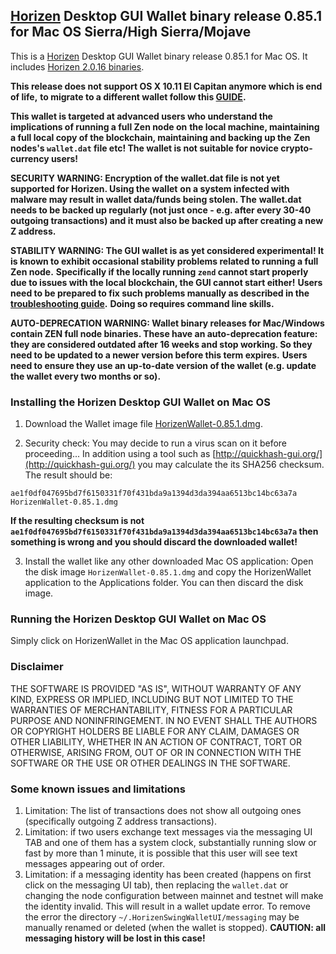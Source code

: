 ## [Horizen](https://horizen.global/) Desktop GUI Wallet binary release 0.85.1 for Mac OS Sierra/High Sierra/Mojave

This is a [Horizen](https://horizen.global/) Desktop GUI Wallet binary release 0.85.1 for Mac OS. 
It includes [Horizen 2.0.16 binaries](https://github.com/ZencashOfficial/zen/releases/tag/v2.0.16).

**This release does not support OS X 10.11 El Capitan anymore which is end of life,**
**to migrate to a different wallet follow this [GUIDE](https://horizenofficial.atlassian.net/wiki/x/X4AoC).**

**This wallet is targeted at advanced users who understand the implications of running a full Zen node on**
**the local machine, maintaining a full local copy of the blockchain, maintaining and backing up the**
**Zen nodes's `wallet.dat` file etc! The wallet is not suitable for novice crypto-currency users!**

**SECURITY WARNING: Encryption of the wallet.dat file is not yet supported for Horizen. Using the wallet** 
**on a system infected with malware may result in wallet data/funds being stolen. The**
**wallet.dat needs to be backed up regularly (not just once - e.g. after every 30-40**
**outgoing transactions) and it must also be backed up after creating a new Z address.**

**STABILITY WARNING: The GUI wallet is as yet considered experimental! It is known to exhibit occasional stability problems related to running a full Zen node.**
**Specifically if the locally running `zend` cannot start properly due to issues with the local blockchain, the GUI cannot start either!**
**Users need to be prepared to fix such problems manually as described in the [troubleshooting guide](TroubleshootingGuide.md).**
**Doing so requires command line skills.**

**AUTO-DEPRECATION WARNING: Wallet binary releases for Mac/Windows contain ZEN full node binaries. These have an auto-deprecation feature:**
**they are considered outdated after 16 weeks and stop working. So they need to be updated to a newer version before this term expires.**
**Users need to ensure they use an up-to-date version of the wallet (e.g. update the wallet every two months or so).**

### Installing the Horizen Desktop GUI Wallet on Mac OS

1. Download the Wallet image file 
[HorizenWallet-0.85.1.dmg](https://github.com/ZencashOfficial/zencash-swing-wallet-ui/releases/download/0.85.1/HorizenWallet-0.85.1.dmg). 

2. Security check: You may decide to run a virus scan on it before proceeding... In addition using a tool 
such as [http://quickhash-gui.org/](http://quickhash-gui.org/) you may calculate the its SHA256 checksum. The 
result should be:
```
ae1f0df047695bd7f6150331f70f431bda9a1394d3da394aa6513bc14bc63a7a  HorizenWallet-0.85.1.dmg
```
**If the resulting checksum is not `ae1f0df047695bd7f6150331f70f431bda9a1394d3da394aa6513bc14bc63a7a` then**
**something is wrong and you should discard the downloaded wallet!**

3. Install the wallet like any other downloaded Mac OS application: Open the disk image `HorizenWallet-0.85.1.dmg`
and copy the HorizenWallet application to the Applications folder. You can then discard the disk image.
   
### Running the Horizen Desktop GUI Wallet on Mac OS

Simply click on HorizenWallet in the Mac OS application launchpad.

### Disclaimer

THE SOFTWARE IS PROVIDED "AS IS", WITHOUT WARRANTY OF ANY KIND, EXPRESS OR
IMPLIED, INCLUDING BUT NOT LIMITED TO THE WARRANTIES OF MERCHANTABILITY,
FITNESS FOR A PARTICULAR PURPOSE AND NONINFRINGEMENT. IN NO EVENT SHALL THE
AUTHORS OR COPYRIGHT HOLDERS BE LIABLE FOR ANY CLAIM, DAMAGES OR OTHER
LIABILITY, WHETHER IN AN ACTION OF CONTRACT, TORT OR OTHERWISE, ARISING FROM,
OUT OF OR IN CONNECTION WITH THE SOFTWARE OR THE USE OR OTHER DEALINGS IN THE
SOFTWARE.

### Some known issues and limitations
1. Limitation: The list of transactions does not show all outgoing ones (specifically outgoing Z address 
transactions).  
1. Limitation: if two users exchange text messages via the messaging UI TAB and one of them has a system clock, substantially running slow or fast by more than 1 minute, it is possible that this user will see text messages appearing out of order. 
1. Limitation: if a messaging identity has been created (happens on first click on the messaging UI tab), then replacing the `wallet.dat` or changing the node configuration between mainnet and testnet will make the identity invalid. This will result in a wallet update error. To remove the error the directory `~/.HorizenSwingWalletUI/messaging` may be manually renamed or deleted (when the wallet is stopped). **CAUTION: all messaging history will be lost in this case!**
